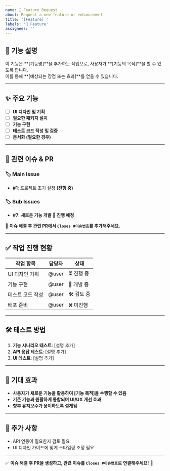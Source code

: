 ```yaml
---
name: 🚀 Feature Request
about: Request a new feature or enhancement
title: '[Feature] '
labels: '🚀 Feature'
assignees: ''
---
```


## 📌 기능 설명

<!-- 추가하려는 기능에 대한 개요를 설명해주세요. -->

이 기능은 **[기능명]**을 추가하는 작업으로, 사용자가 **[기능의 목적]**을 할 수 있도록 합니다.  
이를 통해 **[예상되는 장점 또는 효과]**를 얻을 수 있습니다.

---

## ✨ 주요 기능

<!-- 기능 추가에 필요한 작업 목록을 체크리스트로 작성해주세요. -->

- [ ] **UI 디자인 및 기획**
- [ ] **필요한 패키지 설치**
- [ ] **기능 구현**
- [ ] **테스트 코드 작성 및 검증**
- [ ] **문서화 (필요한 경우)**

---

## 🔗 관련 이슈 & PR

<!-- 이슈 또는 관련 PR 번호를 명시해주세요. -->

### 🏷️ **Main Issue**

- **#1**: 프로젝트 초기 설정 **(진행 중)**

### 🏷️ **Sub Issues**

- **#7**: **새로운 기능 개발** **🚀 진행 예정**

📌 **이슈 해결 후 관련 PR에서 `Closes #이슈번호`를 추가해주세요.**

---

## ✅ 작업 진행 현황

<!-- 기능 개발 상태를 실시간으로 업데이트해주세요. -->

| 작업 항목        | 담당자 | 상태       |
| ---------------- | ------ | ---------- |
| UI 디자인 기획   | @user  | ⏳ 진행 중 |
| 기능 구현        | @user  | 🚀 개발 중 |
| 테스트 코드 작성 | @user  | 🛠 검토 중 |
| 배포 준비        | @user  | ❌ 미진행  |

---

## 🛠 테스트 방법

<!-- 기능이 올바르게 작동하는지 테스트하는 방법을 설명해주세요. -->

1. **기능 시나리오 테스트**: [설명 추가]
2. **API 응답 테스트**: [설명 추가]
3. **UI 테스트**: [설명 추가]

---

## 📌 기대 효과

<!-- 이 기능을 추가했을 때 예상되는 장점과 효과를 설명해주세요. -->

- **사용자가 새로운 기능을 활용하여 [기능 목적]을 수행할 수 있음**
- **기존 기능과 원활하게 통합되며 UI/UX 개선 효과**
- **향후 유지보수가 용이하도록 설계됨**

---

## 📝 추가 사항

<!-- 코드 리뷰 시 확인해야 할 사항이나 팀원들에게 공유할 내용을 작성해주세요. -->

- API 연동이 필요한지 검토 필요
- UI 디자인 가이드에 맞게 스타일링 조정 필요

---

✅ **이슈 해결 후 PR을 생성하고, 관련 이슈를 `Closes #이슈번호`로 연결해주세요!** 🚀
